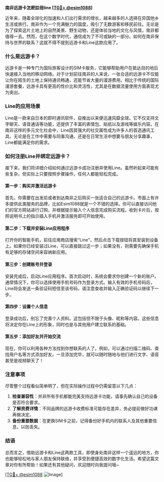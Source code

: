 **南非远游卡怎麽註冊line [[TG💪+ @esim1088](https://t.me/s/esim1088)]**

近年来，随着全球化的加速和人们出行需求的增长，越来越多的人选择在异国他乡生活或旅行。南非作为一个充满魅力的国度，吸引了无数游客和移民前往。无论是为了探索这片土地上的自然美景、野生动物，还是体验当地的文化与风情，南非都值得一去。然而，在这个数字时代，通信成为了不可或缺的一部分。如何在南非保持与世界的联系？这就不得不提到远游卡和Line这款应用了。

### 什么是远游卡？

远游卡是一种专门为国际旅客设计的SIM卡服务，它能够帮助用户在抵达目的地后快速接入当地的移动网络。对于计划前往南非的人来说，一张合适的远游卡不仅能让你在陌生的土地上保持通讯畅通，还能节省大量的漫游费用。相比于传统的国际漫游套餐，远游卡具有更高的性价比和灵活性，尤其是在数据流量使用方面表现尤为突出。

### Line的应用场景

Line是一款来自日本的即时通讯软件，自推出以来便迅速风靡全球。它不仅支持文字聊天、语音通话等功能，还提供了丰富的表情包、贴纸以及游戏等娱乐内容。在南非这样的多元文化社会中，Line因其强大的社交属性成为许多人的首选通讯工具。无论是在工作中需要与同事沟通，还是在日常生活中想要与朋友分享趣事，Line都能满足你的需求。

### 如何注册Line并绑定远游卡？

接下来，我们将详细介绍如何通过远游卡成功注册并使用Line。虽然听起来可能有些复杂，但实际上只要按照步骤操作，任何人都能轻松完成。

#### 第一步：购买并激活远游卡

首先，你需要在出发前或者到达南非之后购买一张适合自己的远游卡。市面上有许多提供此类服务的品牌，比如Esim1088就是一个不错的选择。你可以直接访问他们的官方网站进行订购，并根据提示输入个人信息完成购买流程。收到卡片后，按照说明书上的指示插入手机并激活服务即可开始使用。

#### 第二步：下载并安装Line应用程序

打开你的智能手机，前往应用商店搜索“Line”，然后点击下载按钮将其安装到设备上。如果你已经安装过Line，可以直接跳过这一步；如果没有，则需要先确保手机有足够的存储空间来容纳新应用。

#### 第三步：创建账号并登录

安装完成后，启动Line应用程序。首次启动时，系统会要求你创建一个新的账户。通常情况下，你可以选择使用手机号码作为登录方式。输入有效的手机号码后，Line将会发送一条验证码短信至该号码，请注意查收并输入正确验证码以继续下一步。

#### 第四步：设置个人信息

登录成功后，别忘了完善个人资料。这包括但不限于头像、昵称等内容。这些信息将决定你在Line上的形象，同时也是与其他用户建立联系的基础。

#### 第五步：添加好友并开始交流

现在，你可以利用各种方法找到你想联系的人了。例如，可以通过扫描二维码、查找用户名等方式添加好友。一旦添加完毕，就可以随时随地与他们进行文字、语音甚至是视频聊天了！

### 注意事项

尽管整个过程看似简单明了，但在实际操作过程中仍需留意以下几点：

1. **检查兼容性**：并非所有手机都能完美支持远游卡功能，请事先确认自己的设备是否符合要求。
2. **了解资费详情**：不同品牌的远游卡收费标准可能存在差异，务必提前做好功课再做决定。
3. **备份重要数据**：在更换SIM卡之前，记得备份好手机内的联系人及其他重要信息，以防丢失。

### 结语

总而言之，借助远游卡和Line这两款工具，即使身处南非这样一个遥远的地方，你也能够轻松地与家人朋友保持联络，并享受到便捷高效的数字化生活。希望这篇文章对你有所帮助！如果还有其他疑问，欢迎随时向我提问哦~

[[TG💪+ @esim1088](https://t.me/s/esim1088) ![Image](https://i.postimg.cc/4NQfJmqS/Snipaste-2025-05-13-00-14-12.png)]